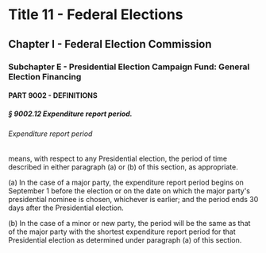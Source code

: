 
# Title 11 - Federal Elections
## Chapter I - Federal Election Commission
### Subchapter E - Presidential Election Campaign Fund: General Election Financing
#### PART 9002 - DEFINITIONS
##### § 9002.12 Expenditure report period.
###### Expenditure report period

means, with respect to any Presidential election, the period of time described in either paragraph (a) or (b) of this section, as appropriate.

(a) In the case of a major party, the expenditure report period begins on September 1 before the election or on the date on which the major party's presidential nominee is chosen, whichever is earlier; and the period ends 30 days after the Presidential election.

(b) In the case of a minor or new party, the period will be the same as that of the major party with the shortest expenditure report period for that Presidential election as determined under paragraph (a) of this section.

